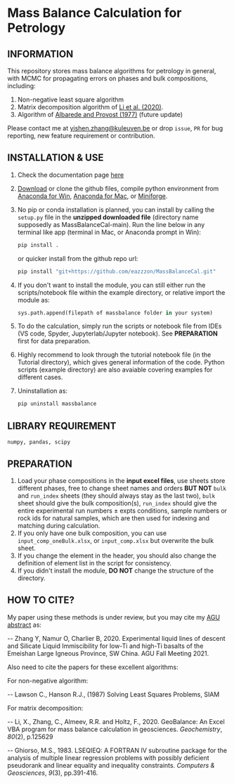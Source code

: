 # Mass Balance Calculation for Petrology
## INFORMATION

This repository stores mass balance algorithms for petrology in general, with MCMC for propagating errors on phases and bulk compositions, including: 

1) Non-negative least square algorithm
2) Matrix decomposition algorithm of [Li et al. (2020)](https://www.sciencedirect.com/science/article/pii/S0009281920300301?casa_token=frTdwy-tVF8AAAAA:z0pcHfcNB3LP4bGdEwWsgbzbauDBsoTKbbit5SnIiEH9htp6Y4zgRZjQttzSVGA34ZXiM-Sne45I). 
3) Algorithm of [Albarede and Provost (1977)](https://www.sciencedirect.com/science/article/pii/0098300477900073) (future update)

Please contact me at yishen.zhang@kuleuven.be or drop `issue`,  `PR` for bug reporting, new feature requirement or contribution.

## INSTALLATION & USE

1. Check the documentation page [here](https://massbalancecal.readthedocs.io/en/latest/)

2. [Download](https://github.com/eazzzon/MassBalanceCal/releases) or clone the github files, compile python environment  from [Anaconda for Win](https://docs.anaconda.com/anaconda/install/windows/), [Anaconda for Mac](https://docs.anaconda.com/anaconda/install/mac-os/), or [Miniforge](https://github.com/conda-forge/miniforge).

3. No pip or conda installation is planned, you can install by calling the `setup.py` file in the **unzipped downloaded file** (directory name supposedly as MassBalanceCal-main). Run the line below in any terminal like app (terminal in Mac, or Anaconda prompt in Win):

   ```python
   pip install .
   ```

   or quicker install from the github repo url:

   ```python
   pip install "git+https://github.com/eazzzon/MassBalanceCal.git"
   ```

4. If you don't want to install the module, you can still either run the scripts/notebook file within the example directory, or relative import the module as:

   ```python
   sys.path.append(filepath of massbalance folder in your system)
   ```

5. To do the calculation, simply run the scripts or notebook file from IDEs (VS code, Spyder, Jupyterlab/Jupyter notebook). See **PREPARATION** first for data preparation.

6. Highly recommend to look through the tutorial notebook file (in the Tutorial directory), which gives general information of the code. Python scripts (example directory) are also avaiable covering examples for different cases.

7. Uninstallation as:

   ```python
   pip uninstall massbalance
   ```


## LIBRARY REQUIREMENT

``numpy, pandas, scipy``

## PREPARATION

1. Load your phase compositions in the **input excel files**, use sheets store different phases, free to change sheet names and orders **BUT NOT** `bulk` and `run_index` sheets (they should always stay as the last two), `bulk` sheet should give the bulk composition(s), `run_index` should give the entire experimental run numbers ± expts conditions, sample numbers or rock ids for natural samples, which are then used for indexing and matching during calculation. 
2. If you only have one bulk composition, you can use `input_comp_oneBulk.xlsx`, or `input_comp.xlsx` but overwrite the bulk sheet.
3. If you change the element in the header, you should also change the definition of element list in the script for consistency.
4. If you didn't install the module, **DO NOT** change the structure of the directory.

## HOW TO CITE?

My paper using these methods is under review, but you may cite my [AGU abstract](https://ui.adsabs.harvard.edu/abs/2021AGUFM.V25C0119Z/abstract) as:

-- Zhang Y, Namur O, Charlier B, 2020. Experimental liquid lines of descent and Silicate Liquid Immiscibility for low-Ti and high-Ti basalts of the Emeishan Large Igneous Province, SW China. AGU Fall Meeting 2021.

Also need to cite the papers for these excellent algorithms:

For non-negative algorithm:

-- Lawson C., Hanson R.J., (1987) Solving Least Squares Problems, SIAM

For matrix decomposition:

-- Li, X., Zhang, C., Almeev, R.R. and Holtz, F., 2020. GeoBalance: An Excel VBA program for mass balance calculation in geosciences. *Geochemistry*, *80*(2), p.125629

-- Ghiorso, M.S., 1983. LSEQIEQ: A FORTRAN IV subroutine package for the analysis of multiple linear regression problems with possibly deficient pseudorank and linear equality and inequality constraints. *Computers & Geosciences*, *9*(3), pp.391-416.

